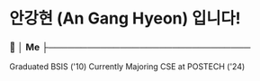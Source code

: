 # 안강현 (An Gang Hyeon) 입니다!

### 👫 │ Me ├───────────────────────────────
Graduated BSIS ('10)
Currently Majoring CSE at POSTECH ('24)
